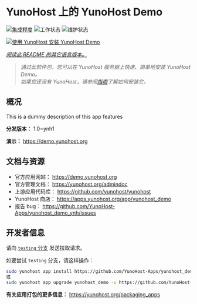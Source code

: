 <!--
注意：此 README 由 <https://github.com/YunoHost/apps/tree/master/tools/readme_generator> 自动生成
请勿手动编辑。
-->

# YunoHost 上的 YunoHost Demo

[![集成程度](https://apps.yunohost.org/badge/integration/yunohost_demo)](https://ci-apps.yunohost.org/ci/apps/yunohost_demo/)
![工作状态](https://apps.yunohost.org/badge/state/yunohost_demo)
![维护状态](https://apps.yunohost.org/badge/maintained/yunohost_demo)

[![使用 YunoHost 安装 YunoHost Demo](https://install-app.yunohost.org/install-with-yunohost.svg)](https://install-app.yunohost.org/?app=yunohost_demo)

*[阅读此 README 的其它语言版本。](./ALL_README.md)*

> *通过此软件包，您可以在 YunoHost 服务器上快速、简单地安装 YunoHost Demo。*  
> *如果您还没有 YunoHost，请参阅[指南](https://yunohost.org/install)了解如何安装它。*

## 概况

This is a dummy description of this app features

**分发版本：** 1.0~ynh1

**演示：** <https://demo.yunohost.org>
## 文档与资源

- 官方应用网站： <https://demo.yunohost.org>
- 官方管理文档： <https://yunohost.org/admindoc>
- 上游应用代码库： <https://github.com/yunohost/yunohost>
- YunoHost 商店： <https://apps.yunohost.org/app/yunohost_demo>
- 报告 bug： <https://github.com/YunoHost-Apps/yunohost_demo_ynh/issues>

## 开发者信息

请向 [`testing` 分支](https://github.com/YunoHost-Apps/yunohost_demo_ynh/tree/testing) 发送拉取请求。

如要尝试 `testing` 分支，请这样操作：

```bash
sudo yunohost app install https://github.com/YunoHost-Apps/yunohost_demo_ynh/tree/testing --debug
或
sudo yunohost app upgrade yunohost_demo -u https://github.com/YunoHost-Apps/yunohost_demo_ynh/tree/testing --debug
```

**有关应用打包的更多信息：** <https://yunohost.org/packaging_apps>
